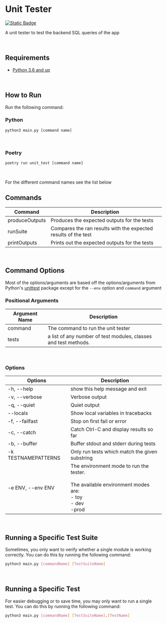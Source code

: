 # Unit Tester

[![Static Badge](https://img.shields.io/badge/Python-254F72?style=for-the-badge)](https://www.python.org/downloads/)

A unit tester to test the backend SQL queries of the app

<br>

## Requirements
- [Python 3.6 and up](https://www.python.org/downloads/)

<br>

## How to Run

Run the following command:

### Python
```bash
python3 main.py [command name]
```

<br>

### Poetry
```bash
poetry run unit_test [command name]
```

<br>

For the different command names see the list below

## Commands
| Command | Description |
| --- | --- |
| produceOutputs | Produces the expected outputs for the tests
| runSuite | Compares the ran results with the expected results of the test
| printOutputs | Prints out the expected outputs for the tests

<br>

## Command Options

Most of the options/arguments are based off the options/arguments from Python's [unittest](https://docs.python.org/3/library/unittest.html) package
except for the `--env` option and `command` argument

### Positional Arguments
| Argument Name | Description |
| --- | --- |
| command | The command to run the unit tester |
| tests | a list of any number of test modules, classes and test methods. |

<br>

### Options
| Options | Description |
| --- | --- |
| -h, --help | show this help message and exit |
| -v, --verbose | Verbose output |
| -q, --quiet | Quiet output |
| --locals | Show local variables in tracebacks |
| -f, --failfast | Stop on first fail or error |
| -c, --catch | Catch Ctrl-C and display results so far |
| -b, --buffer | Buffer stdout and stderr during tests |
| -k TESTNAMEPATTERNS | Only run tests which match the given substring |
| -e ENV, --env ENV | The environment mode to run the tester. <br> <br> The available environment modes are: <br> - toy <br> - dev <br> -prod |

<br>

## Running a Specific Test Suite

Sometimes, you only want to verify whether a single module is working correctly. You can do this by running the following command:

```bash
python3 main.py [commandName] [TestSuiteName]
```

<br>

## Running a Specific Test

For easier debugging or to save time, you may only want to run a single test. You can do this by running the following command:

```bash
python3 main.py [commandName] [TestSuiteName].[TestName]
```